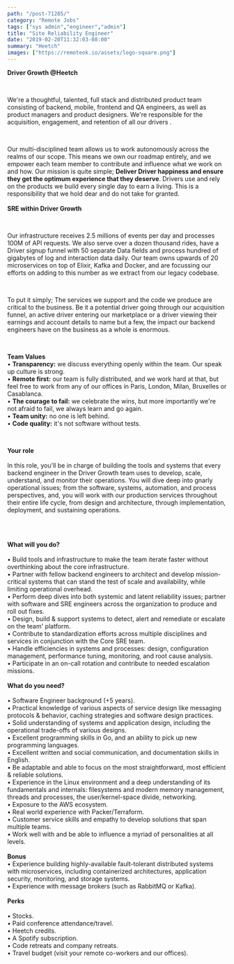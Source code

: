 ```yaml
---
path: "/post-71285/"
category: "Remote Jobs"
tags: ["sys admin","engineer","admin"]
title: "Site Reliability Engineer"
date: "2019-02-20T11:32:03-08:00"
summary: "Heetch"
images: ["https://remoteok.io/assets/logo-square.png"]
---
```


<p><strong>Driver Growth @Heetch</strong></p><br /><p>We're a thoughtful, talented, full stack and distributed product team consisting of backend, mobile, frontend and QA engineers, as well as product managers and product designers. We're responsible for the acquisition, engagement, and retention of all our drivers .</p><br /><p>Our multi-disciplined team allows us to work autonomously across the realms of our scope. This means we own our roadmap entirely, and we empower each team member to contribute and influence what we work on and how. Our mission is quite simple;&nbsp;<strong>Deliver Driver happiness and ensure they get the optimum experience that they deserve</strong>. Drivers use and rely on the products we build every single day to earn a living. This is a responsibility that we hold dear and do not take for granted. <br><br><strong>SRE within Driver Growth</strong></p><br /><p>Our infrastructure receives 2.5 millions of events per day and processes 100M of API requests. We also serve over a dozen thousand rides, have a Driver signup funnel with 50 separate Data fields and process hundred of gigabytes of log and interaction data daily. Our team owns upwards of 20 microservices on top of Elixir, Kafka and Docker, and are focussing our efforts on adding to this number as we extract from our legacy codebase.</p><br /><p>To put it simply; The services we support and the code we produce are critical to the business. Be it a potential driver going through our acquisition funnel, an active driver entering our marketplace or a driver viewing their earnings and account details to name but a few, the impact our backend engineers have on the business as a whole is enormous.</p><br /><p><strong>Team Values</strong> <br>&bull; <strong>Transparency:</strong> we discuss everything openly within the team. Our speak up culture is strong. <br>&bull; <strong>Remote first:</strong> our team is fully distributed, and we work hard at that, but feel free to work from any of our offices in Paris, London, Milan, Bruxelles or Casablanca. <br>&bull; <strong>The courage to fail:</strong> we celebrate the wins, but more importantly we're not afraid to fail, we always learn and go again. <br>&bull; <strong>Team unity:</strong> no one is left behind. <br>&bull; <strong>Code quality:</strong> it's not software without tests.</p><br /><p><strong>Your role</strong> <br><br>In this role, you'll be in charge of building the tools and systems that every backend engineer in the Driver Growth team uses to develop, scale, understand, and monitor their operations. You will dive deep into gnarly operational issues; from the software, systems, automation, and process perspectives, and, you will work with our production services throughout their entire life cycle, from design and architecture, through implementation, deployment, and sustaining operations.</p><br /><p><br><strong>What will you do?</strong> <br><br>&bull; Build tools and infrastructure to make the team iterate faster without overthinking about the core infrastructure. <br>&bull; Partner with fellow backend engineers to architect and develop mission-critical systems that can stand the test of scale and availability, while limiting operational overhead. <br>&bull; Perform deep dives into both systemic and latent reliability issues; partner with software and SRE engineers across the organization to produce and roll out fixes. <br>&bull; Design, build &amp; support systems to detect, alert and remediate or escalate on the team' platform. <br>&bull; Contribute to standardization efforts across multiple disciplines and services in conjunction with the Core SRE team. <br>&bull; Handle efficiencies in systems and processes: design, configuration management, performance tuning, monitoring, and root cause analysis. <br>&bull; Participate in an on-call rotation and contribute to needed escalation missions. <br><br><strong>What do you need?</strong> <br><br>&bull; Software Engineer background (+5 years). <br>&bull; Practical knowledge of various aspects of service design like messaging protocols &amp; behavior, caching strategies and software design practices. <br>&bull; Solid understanding of systems and application design, including the operational trade-offs of various designs. <br>&bull; Excellent programming skills in Go, and an ability to pick up new programming languages. <br>&bull; Excellent written and social communication, and documentation skills in English. <br>&bull; Be adaptable and able to focus on the most straightforward, most efficient &amp; reliable solutions. <br>&bull; Experience in the Linux environment and a deep understanding of its fundamentals and internals: filesystems and modern memory management, threads and processes, the user/kernel-space divide, networking. <br>&bull; Exposure to the AWS ecosystem. <br>&bull; Real world experience with Packer/Terraform. <br>&bull; Customer service skills and empathy to develop solutions that span multiple teams. <br>&bull; Work well with and be able to influence a myriad of personalities at all levels.<br><br> <strong>Bonus</strong> <br>&bull; Experience building highly-available fault-tolerant distributed systems with microservices, including containerized architectures, application security, monitoring, and storage systems. <br>&bull; Experience with message brokers (such as RabbitMQ or Kafka). <br><br><strong>Perks</strong> <br><br>&bull; Stocks. <br>&bull; Paid conference attendance/travel. <br>&bull; Heetch credits. <br>&bull; A Spotify subscription. <br>&bull; Code retreats and company retreats. <br>&bull; Travel budget (visit your remote co-workers and our offices).</p>

